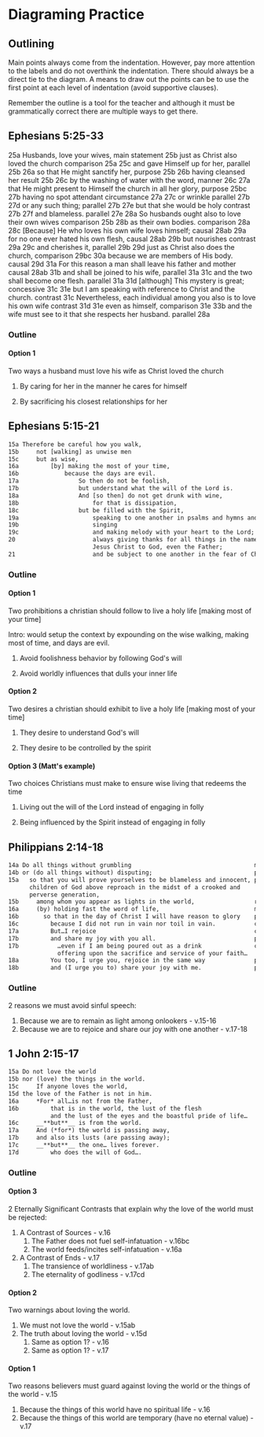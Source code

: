 # Diagraming Practice

## Outlining

Main points always come from the indentation. However, pay more attention to the labels and do not overthink the indentation. There should always be a direct tie to the diagram. A means to draw out the points can be to use the first point at each level of indentation (avoid supportive clauses).

Remember the outline is a tool for the teacher and although it must be grammatically correct there are multiple ways to get there.

## Ephesians 5:25-33

25a Husbands, love your wives,                                                              main statement
25b just as Christ also loved the church                                                    comparison 25a
25c and gave Himself up for her,                                                            parallel 25b
26a     so that He might sanctify her,                                                      purpose 25b
26b     having cleansed her                                                                 result 25b
26c         by the washing of water with the word,                                          manner 26c
27a     that He might present to Himself the church in all her glory,                       purpose 25bc
27b         having no spot                                                                  attendant circumstance 27a
27c         or wrinkle                                                                      parallel 27b
27d         or any such thing;                                                              parallel 27b
27e         but that she would be holy                                                      contrast 27b
27f         and blameless.                                                                  parallel 27e
28a So husbands ought also to love their own wives                                          comparison 25b
28b     as their own bodies.                                                                comparison 28a
28c         [Because] He who loves his own wife loves himself;                              causal 28ab
29a         for no one ever hated his own flesh,                                            causal 28ab
29b             but nourishes                                                               contrast 29a
29c             and cherishes it,                                                           parallel 29b
29d                 just as Christ also does the church,                                    comparison 29bc
30a                     because we are members of His body.                                 causal 29d
31a     For this reason a man shall leave his father and mother                             causal 28ab
31b         and shall be joined to his wife,                                                parallel 31a
31c         and the two shall become one flesh.                                             parallel 31a
31d             [although] This mystery is great;                                           concessive 31c
31e             but I am speaking with reference to Christ and the church.                  contrast 31c
                Nevertheless, each individual among you also is to love his own wife        contrast 31d
31e                 even as himself,                                                        comparison 31e
33b and the wife must see to it that she respects her husband.                              parallel 28a

### Outline

#### Option 1

Two ways a husband must love his wife as Christ loved the church

1. By caring for her in the manner he cares for himself

1. By sacrificing his closest relationships for her

## Ephesians 5:15-21

```txt
15a Therefore be careful how you walk,                                                      inference/main statement7-14
15b     not [walking] as unwise men                                                         manner 15a
15c     but as wise,                                                                        contrast 15b
16a         [by] making the most of your time,                                              means 15abc
16b             because the days are evil.                                                  causal 16a
17a                 So then do not be foolish,                                              inference 15-16
17b                 but understand what the will of the Lord is.                            contrast 17a
18a                 And [so then] do not get drunk with wine,                               parallel 17a
18b                     for that is dissipation,                                            causal 18a
18c                 but be filled with the Spirit,                                          contrast 18a
19a                     speaking to one another in psalms and hymns and spiritual songs,    result 18c
19b                     singing                                                             parallel 18c
19c                     and making melody with your heart to the Lord;                      parallel 18c
20                      always giving thanks for all things in the name of our Lord         parallel 18c
                        Jesus Christ to God, even the Father;
21                      and be subject to one another in the fear of Christ.                parallel 18c
```

### Outline

#### Option 1

Two prohibitions a christian should follow to live a holy life [making most of your time]

Intro: would setup the context by expounding on the wise walking, making most of time, and days are evil.

1. Avoid foolishness behavior by following God's will

1. Avoid worldly influences that dulls your inner life

#### Option 2

Two desires a christian should exhibit to live a holy life [making most of your time]

1. They desire to understand God's will

1. They desire to be controlled by the spirit

#### Option 3 (Matt's example)

Two choices Christians must make to ensure wise living that redeems the time

1. Living out the will of the Lord instead of engaging in folly

1. Being influenced by the Spirit instead of engaging in folly

## Philippians 2:14-18

```txt
14a Do all things without grumbling                                   main statement
14b or (do all things without) disputing;                             parallel 14a
15a   so that you will prove yourselves to be blameless and innocent, purpose 14ab
      children of God above reproach in the midst of a crooked and
      perverse generation, 
15b     among whom you appear as lights in the world,                 relative 15a
16a     (by) holding fast the word of life,                           means 15a 
16b       so that in the day of Christ I will have reason to glory    purpose 16a
16c         because I did not run in vain nor toil in vain.           cause 16b
17a         But…I rejoice                                             contrast 16c
17b         and share my joy with you all.                            parallel 17a
17b           …even if I am being poured out as a drink               concession 17ab
              offering upon the sacrifice and service of your faith…
18a         You too, I urge you, rejoice in the same way              parallel 17a
18b         and (I urge you to) share your joy with me.               parallel 18a
```

### Outline

2 reasons we must avoid sinful speech:

1. Because we are to remain as light among onlookers - v.15-16
1. Because we are to rejoice and share our joy with one another - v.17-18

## 1 John 2:15-17

```txt
15a Do not love the world                                               main statement
15b nor (love) the things in the world.                                 alternative 15a
15c     If anyone loves the world,                                      conditional 15d
15d the love of the Father is not in him.                               parallel 15ab
16a     *For* all…is not from the Father,                               causal  15d
16b         that is in the world, the lust of the flesh                 noun/relative (all)
            and the lust of the eyes and the boastful pride of life…
16c     __**but**__ is from the world.                                  contrast 16a
17a     And (*for*) the world is passing away, ​​​​​​​​                         parallel 16a
17b     and also its lusts (are passing away);                          parallel 17a
17c     __**but**__ the one… lives forever.                             contrast 17b
17d         who does the will of God….                                  relative 17c 
```

### Outline

#### Option 3

2 Eternally Significant Contrasts that explain why the love of the world must be rejected:

1. A Contrast of Sources - v.16
    1. The Father does not fuel self-infatuation - v.16bc
    1. The world feeds/incites self-infatuation - v.16a
1. A Contrast of Ends - v.17
    1. The transience of worldliness - v.17ab
    1. The eternality of godliness - v.17cd

#### Option 2

Two warnings about loving the world.

1. We must not love the world - v.15ab
1. The truth about loving the world - v.15d
    1. Same as option 1? - v.16
    1. Same as option 1? - v.17

#### Option 1

Two reasons believers must guard against loving the world or the things of the world - v.15

1. Because the things of this world have no spiritual life - v.16
1. Because the things of this world are temporary (have no eternal value) - v.17
